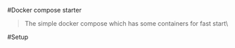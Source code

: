#Docker compose starter
>The simple docker compose which has some containers for fast start\

#Setup
 